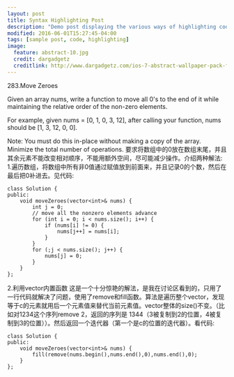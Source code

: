 ```yaml
---
layout: post
title: Syntax Highlighting Post
description: "Demo post displaying the various ways of highlighting code in Markdown."
modified: 2016-06-01T15:27:45-04:00
tags: [sample post, code, highlighting]
image:
  feature: abstract-10.jpg
  credit: dargadgetz
  creditlink: http://www.dargadgetz.com/ios-7-abstract-wallpaper-pack-for-iphone-5-and-ipod-touch-retina/
---
```


283.Move Zeroes

Given an array nums, write a function to move all 0's to the end of it while maintaining the relative order of the non-zero elements.

For example, given nums = [0, 1, 0, 3, 12], after calling your function, nums should be [1, 3, 12, 0, 0].

Note:
You must do this in-place without making a copy of the array.
Minimize the total number of operations.
要求将数组中的0放在数组末尾，并且其余元素不能改变相对顺序，不能用额外空间，尽可能减少操作。介绍两种解法:
1.遍历数组，将数组中所有非0值通过赋值放到前面来，并且记录0的个数，然后在最后把0补进去。见代码:

```
class Solution {
public:
    void moveZeroes(vector<int>& nums) {
        int j = 0;
        // move all the nonzero elements advance
        for (int i = 0; i < nums.size(); i++) {
            if (nums[i] != 0) {
                nums[j++] = nums[i];
            }
        }
        for (;j < nums.size(); j++) {
            nums[j] = 0;
        }
    }
};
```

2.利用vector内置函数
这是一个十分惊艳的解法，是我在讨论区看到的，只用了一行代码就解决了问题，使用了remove和fill函数。算法是遍历整个vector，发现等于c的元素就用后一个元素值来替代当前元素值。vector整体的size()不变。（比如对1234这个序列remove 2，返回的序列是 1344（3被复制到2的位置，4被复制到3的位置））。然后返回一个迭代器（第一个是c的位置的迭代器）。看代码:

```
class Solution {
public:
    void moveZeroes(vector<int>& nums) {
        fill(remove(nums.begin(),nums.end(),0),nums.end(),0);
    }
};
```
